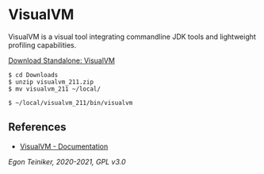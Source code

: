 # VisualVM 

VisualVM is a visual tool integrating commandline JDK tools and lightweight profiling capabilities.

[Download Standalone: VisualVM](https://visualvm.github.io/)

```
$ cd Downloads
$ unzip visualvm_211.zip 
$ mv visualvm_211 ~/local/

$ ~/local/visualvm_211/bin/visualvm
```

## References
* [VisualVM - Documentation](https://visualvm.github.io/documentation.html)

*Egon Teiniker, 2020-2021, GPL v3.0*